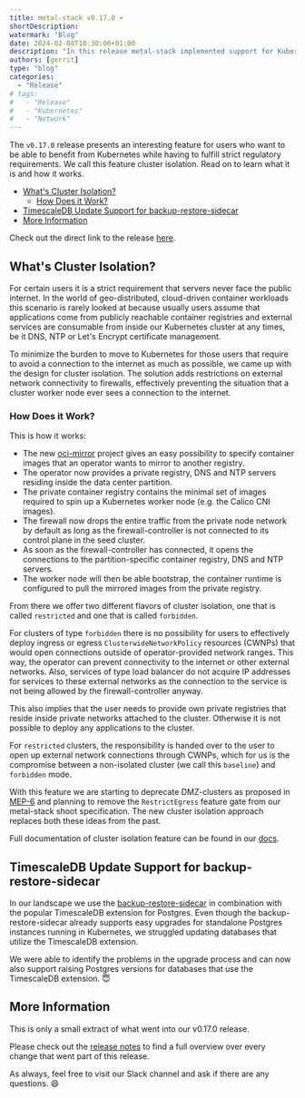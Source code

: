 ```yaml
---
title: metal-stack v0.17.0 ☔
shortDescription:
watermark: "Blog"
date: 2024-02-08T10:30:00+01:00
description: "In this release metal-stack implemented support for Kubernetes cluster isolation. Read on to learn what this feature is about."
authors: [gerrit]
type: "blog"
categories:
  - "Release"
# tags:
#   - "Release"
#   - "Kubernetes"
#   - "Network"
---
```


The `v0.17.0` release presents an interesting feature for users who want to be able to benefit from Kubernetes while having to fulfill strict regulatory requirements. We call this feature cluster isolation. Read on to learn what it is and how it works.

<!-- truncate -->

- [What's Cluster Isolation?](#whats-cluster-isolation)
  - [How Does it Work?](#how-does-it-work)
- [TimescaleDB Update Support for backup-restore-sidecar](#timescaledb-update-support-for-backup-restore-sidecar)
- [More Information](#more-information)

Check out the direct link to the release [here](https://github.com/metal-stack/releases/releases/tag/v0.17.0).

## What's Cluster Isolation?

For certain users it is a strict requirement that servers never face the public internet. In the world of geo-distributed, cloud-driven container workloads this scenario is rarely looked at because usually users assume that applications come from publicly reachable container registries and external services are consumable from inside our Kubernetes cluster at any times, be it DNS, NTP or Let's Encrypt certificate management.

To minimize the burden to move to Kubernetes for those users that require to avoid a connection to the internet as much as possible, we came up with the design for cluster isolation. The solution adds restrictions on external network connectivity to firewalls, effectively preventing the situation that a cluster worker node ever sees a connection to the internet.

### How Does it Work?

This is how it works:

- The new [oci-mirror](https://github.com/metal-stack/oci-mirror) project gives an easy possibility to specify container images that an operator wants to mirror to another registry.
- The operator now provides a private registry, DNS and NTP servers residing inside the data center partition.
- The private container registry contains the minimal set of images required to spin up a Kubernetes worker node (e.g. the Calico CNI images).
- The firewall now drops the entire traffic from the private node network by default as long as the firewall-controller is not connected to its control plane in the seed cluster.
- As soon as the firewall-controller has connected, it opens the connections to the partition-specific container registry, DNS and NTP servers.
- The worker node will then be able bootstrap, the container runtime is configured to pull the mirrored images from the private registry.

From there we offer two different flavors of cluster isolation, one that is called `restricted` and one that is called `forbidden`.

For clusters of type `forbidden` there is no possibility for users to effectively deploy ingress or egress `ClusterwideNetworkPolicy` resources (CWNPs) that would open connections outside of operator-provided network ranges. This way, the operator can prevent connectivity to the internet or other external networks. Also, services of type load balancer do not acquire IP addresses for services to these external networks as the connection to the service is not being allowed by the firewall-controller anyway.

This also implies that the user needs to provide own private registries that reside inside private networks attached to the cluster. Otherwise it is not possible to deploy any applications to the cluster.

For `restricted` clusters, the responsibility is handed over to the user to open up external network connections through CWNPs, which for us is the compromise between a non-isolated cluster (we call this `baseline`) and `forbidden` mode.

With this feature we are starting to deprecate DMZ-clusters as proposed in [MEP-6](https://docs.metal-stack.io/stable/development/proposals/MEP6/README/) and planning to remove the `RestrictEgress` feature gate from our metal-stack shoot specification. The new cluster isolation approach replaces both these ideas from the past.

Full documentation of cluster isolation feature can be found in our [docs](https://docs.metal-stack.io/v0.17/overview/isolated-kubernetes/).

## TimescaleDB Update Support for backup-restore-sidecar

In our landscape we use the [backup-restore-sidecar](https://github.com/metal-stack/backup-restore-sidecar/) in combination with the popular TimescaleDB extension for Postgres. Even though the backup-restore-sidecar already supports easy upgrades for standalone Postgres instances running in Kubernetes, we struggled updating databases that utilize the TimescaleDB extension.

We were able to identify the problems in the upgrade process and can now also support raising Postgres versions for databases that use the TimescaleDB extension. 😇

## More Information

This is only a small extract of what went into our v0.17.0 release.

Please check out the [release notes](https://github.com/metal-stack/releases/releases/tag/v0.17.0) to find a full overview over every change that went part of this release.

As always, feel free to visit our Slack channel and ask if there are any questions. 😄
